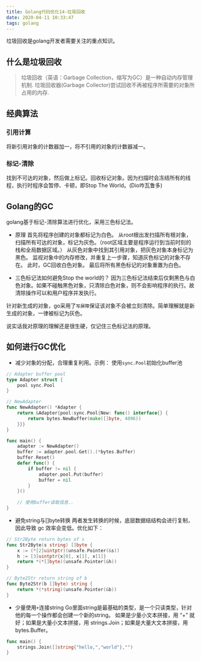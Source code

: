 ```yaml
---
title: Golang代码优化14-垃圾回收
date: 2020-04-11 10:33:47
tags: golang
---
```

垃圾回收是golang开发者需要关注的重点知识。

## 什么是垃圾回收
>垃圾回收（英语：Garbage Collection，缩写为GC）是一种自动内存管理机制. 垃圾回收器(Garbage Collector)尝试回收不再被程序所需要的对象所占用的内存. 

## 经典算法
### 引用计算
将新引用对象的计数器加一，将不引用的对象的计数器减一。

### 标记-清除
找到不可达的对象，然后做上标记。回收标记对象。因为扫描时会冻结所有的线程，执行时程序会暂停、卡顿，即Stop The World。(Dio咋瓦鲁多)

## Golang的GC 
golang基于标记-清除算法进行优化，采用三色标记法。
- 原理
首先将程序创建的对象都标记为白色。
从root根出发扫描所有根对象，扫描所有可达的对象，标记为灰色。（root区域主要是程序运行到当前时刻的栈和全局数据区域。）
从灰色对象中找到其引用对象，把灰色对象本身标记为黑色。
监视对象中的内存修改，并重复上一步骤，知道灰色标记的对象不存在。
此时，GC回收白色对象。 
最后将所有黑色标记的对象重置为白色。

- 三色标记法如何避免Stop the world的？
因为三色标记法结束后仅剩黑色与白色对象。如果不碰触黑色对象，只清除白色对象，则不会影响程序的执行。故清除操作可以和用户程序并发执行。

针对新生成的对象，go采用了`写屏障`保证该对象不会被立刻清除。简单理解就是新生成的对象，一律被标记为灰色。

说实话我对原理的理解还是很生硬，仅记住三色标记法的原理。

## 如何进行GC优化
<!--more-->
- 减少对象的分配，合理重复利用。示例：
使用`sync.Pool`初始化buffer池
```go
// Adapter buffer pool
type Adapter struct {
	pool sync.Pool
}

// NewAdapter
func NewAdapter() *Adapter {
	return &Adapter{pool:sync.Pool{New: func() interface{} {
		return bytes.NewBuffer(make([]byte, 4096))
	}}}
}

func main() {
    adapter := NewAdapter()
    buffer := adapter.pool.Get().(*bytes.Buffer)
	buffer.Reset()
	defer func() {
		if buffer != nil {
			adapter.pool.Put(buffer)
			buffer = nil
		}
    }()
    
    // 使用buffer读取信息..
}
```
- 避免string与[]byte转换
两者发生转换的时候，底层数据结结构会进行复制，因此导致 gc 效率会变低。优化如下：
```go
// Str2Byte return bytes of s
func Str2Byte(s string) []byte {
	x := (*[2]uintptr)(unsafe.Pointer(&s))
	h := [3]uintptr{x[0], x[1], x[1]}
	return *(*[]byte)(unsafe.Pointer(&h))
}

// Byte2Str return string of b
func Byte2Str(b []byte) string {
	return *(*string)(unsafe.Pointer(&b))
}
```

- 少量使用`+`连接string
Go里面string是最基础的类型，是一个只读类型，针对他的每一个操作都会创建一个新的string。 如果是少量小文本拼接，用 “+” 就好；如果是大量小文本拼接，用 strings.Join；如果是大量大文本拼接，用 bytes.Buffer。
```go
func main() {
    strings.Join([]string{"hello,","world"},"")
}
```